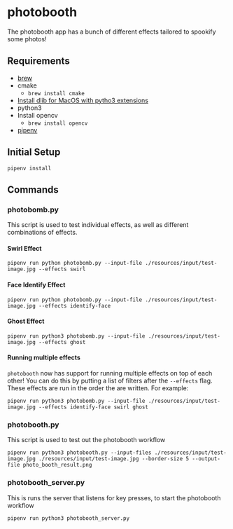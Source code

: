 # photobooth

The photobooth app has a bunch of different effects tailored to spookify some photos!

## Requirements

* [brew](https://brew.sh/)
* cmake
  * `brew install cmake`
* [Install dlib for MacOS with pytho3 extensions](https://gist.github.com/ageitgey/629d75c1baac34dfa5ca2a1928a7aeaf)
* python3
* Install opencv
  * `brew install opencv`
* [pipenv](https://pypi.org/project/pipenv/)

## Initial Setup

```shell
pipenv install
```

## Commands

### photobomb.py

This script is used to test individual effects, as well as different combinations of effects.

#### Swirl Effect

```shell
pipenv run python photobomb.py --input-file ./resources/input/test-image.jpg --effects swirl
```

#### Face Identify Effect

```shell
pipenv run python photobomb.py --input-file ./resources/input/test-image.jpg --effects identify-face
```

#### Ghost Effect

```shell
pipenv run python3 photobomb.py --input-file ./resources/input/test-image.jpg --effects ghost
```

#### Running multiple effects

`photobooth` now has support for running multiple effects on top of each other! You can do this by putting a list of filters after the `--effects` flag. These effects are run in the order the are written. For example:

```shell
pipenv run python3 photobomb.py --input-file ./resources/input/test-image.jpg --effects identify-face swirl ghost
```

### photobooth.py

This script is used to test out the photobooth workflow

```shell
pipenv run python3 photobooth.py --input-files ./resources/input/test-image.jpg ./resources/input/test-image.jpg --border-size 5 --output-file photo_booth_result.png
```

### photobooth_server.py

This is runs the server that listens for key presses, to start the photobooth workflow

```shell
pipenv run python3 photobooth_server.py
```
